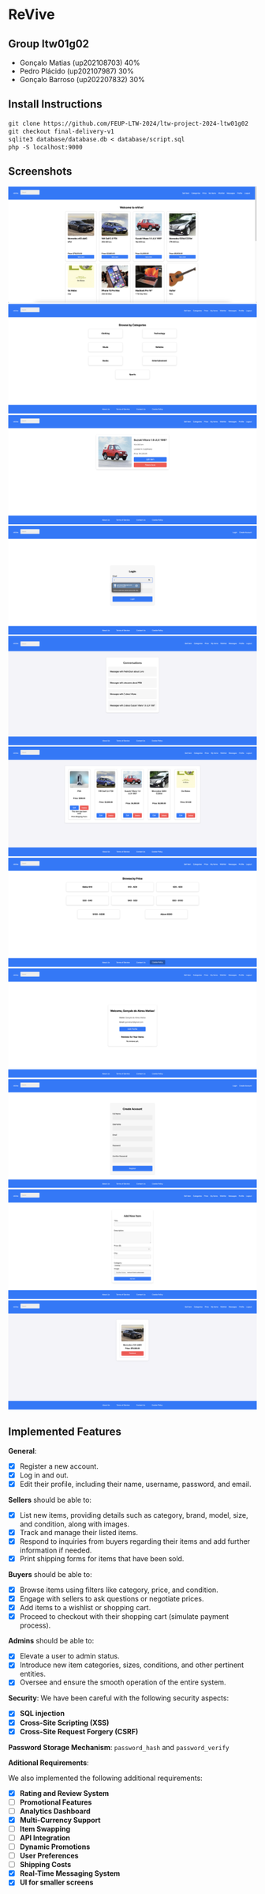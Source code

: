 # ReVive

## Group ltw01g02

- Gonçalo Matias (up202108703) 40%
- Pedro Plácido (up202107987) 30%
- Gonçalo Barroso (up202207832) 30%

## Install Instructions

    git clone https://github.com/FEUP-LTW-2024/ltw-project-2024-ltw01g02
    git checkout final-delivery-v1
    sqlite3 database/database.db < database/script.sql
    php -S localhost:9000


## Screenshots

![MainPage](images/main.png)
![Categories](images/categories.png)
![Item](images/item.png)
![Login](images/login.png)
![Messages](images/messages.png)
![My Items](images/my_items.png)
![Price](images/price.png)
![Profile](images/profile.png)
![Register](images/register.png)
![Sell](images/sell.png)
![Wishlist](images/wishlist.png)

## Implemented Features

**General**:

- [x] Register a new account.
- [x] Log in and out.
- [x] Edit their profile, including their name, username, password, and email.

**Sellers** should be able to:

- [x] List new items, providing details such as category, brand, model, size, and condition, along with images.
- [x] Track and manage their listed items.
- [x] Respond to inquiries from buyers regarding their items and add further information if needed.
- [x] Print shipping forms for items that have been sold.

**Buyers** should be able to:

- [x] Browse items using filters like category, price, and condition.
- [x] Engage with sellers to ask questions or negotiate prices.
- [x] Add items to a wishlist or shopping cart.
- [x] Proceed to checkout with their shopping cart (simulate payment process).

**Admins** should be able to:

- [x] Elevate a user to admin status.
- [x] Introduce new item categories, sizes, conditions, and other pertinent entities.
- [x] Oversee and ensure the smooth operation of the entire system.

**Security**:
We have been careful with the following security aspects:

- [x] **SQL injection**
- [x] **Cross-Site Scripting (XSS)**
- [x] **Cross-Site Request Forgery (CSRF)**

**Password Storage Mechanism**: `password_hash` and `password_verify`

**Aditional Requirements**:

We also implemented the following additional requirements:

- [x] **Rating and Review System**
- [ ] **Promotional Features**
- [ ] **Analytics Dashboard**
- [x] **Multi-Currency Support**
- [ ] **Item Swapping**
- [ ] **API Integration**
- [ ] **Dynamic Promotions**
- [ ] **User Preferences**
- [ ] **Shipping Costs**
- [x] **Real-Time Messaging System**
- [x] **UI for smaller screens**
